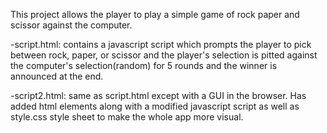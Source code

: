 This project allows the player to play a simple game of rock paper and scissor against the computer.

-script.html: contains a javascript script which prompts the player to pick between rock, paper, or scissor and the player's selection is pitted against the computer's selection(random) for 5 rounds and the winner is announced at the end.

-script2.html: same as script.html except with a GUI in the browser. Has added html elements along with a modified javascript script as well as style.css style sheet to make the whole app more visual.